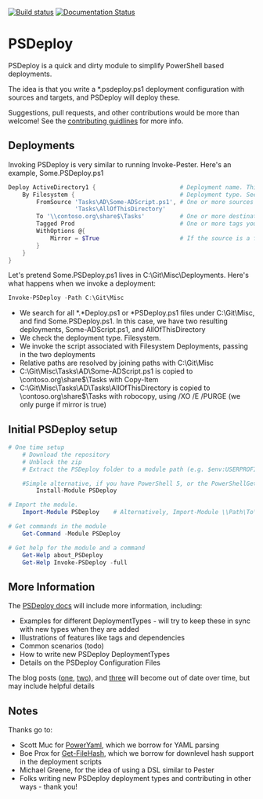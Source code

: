 [![Build status](https://ci.appveyor.com/api/projects/status/ntgl2679yn4g4m2b/branch/master?svg=true)](https://ci.appveyor.com/project/RamblingCookieMonster/psdeploy/branch/master) [![Documentation Status](https://readthedocs.org/projects/psdeploy/badge/?version=latest)](http://psdeploy.readthedocs.org/en/latest/?badge=latest)

PSDeploy
========

PSDeploy is a quick and dirty module to simplify PowerShell based deployments.

The idea is that you write a *.psdeploy.ps1 deployment configuration with sources and targets, and PSDeploy will deploy these.

Suggestions, pull requests, and other contributions would be more than welcome! See the [contributing guidlines](Contributing.md) for more info.

## Deployments

Invoking PSDeploy is very similar to running Invoke-Pester.  Here's an example, Some.PSDeploy.ps1

```powershell
Deploy ActiveDirectory1 {                        # Deployment name. This needs to be unique. Call it whatever you want
    By Filesystem {                              # Deployment type. See Get-PSDeploymentType
        FromSource 'Tasks\AD\Some-ADScript.ps1', # One or more sources to deploy. Absolute, or relative to deployment.yml parent
                   'Tasks\AllOfThisDirectory'
        To '\\contoso.org\share$\Tasks'          # One or more destinations to deploy the sources to
        Tagged Prod                              # One or more tags you can use to restrict deployments or queries
        WithOptions @{
            Mirror = $True                       # If the source is a folder, triggers robocopy purge. Danger
        }
    }
}
```

Let's pretend Some.PSDeploy.ps1 lives in C:\Git\Misc\Deployments. Here's what happens when we invoke a deployment:

```powershell
Invoke-PSDeploy -Path C:\Git\Misc
```

 * We search for all *.*Deploy.ps1 or *PSDeploy.ps1 files under C:\Git\Misc, and find Some.PSDeploy.ps1. In this case, we have two resulting deployments, Some-ADScript.ps1, and AllOfThisDirectory
 * We check the deployment type. Filesystem.
 * We invoke the script associated with Filesystem Deployments, passing in the two deployments
 * Relative paths are resolved by joining paths with C:\Git\Misc
 * C:\Git\Misc\Tasks\AD\Some-ADScript.ps1 is copied to \\contoso.org\share$\Tasks with Copy-Item
 * C:\Git\Misc\Tasks\AD\Tasks\AllOfThisDirectory is copied to \\contoso.org\share$\Tasks with robocopy, using /XO /E /PURGE (we only purge if mirror is true)

## Initial PSDeploy setup

```powershell
# One time setup
    # Download the repository
    # Unblock the zip
    # Extract the PSDeploy folder to a module path (e.g. $env:USERPROFILE\Documents\WindowsPowerShell\Modules\)

    #Simple alternative, if you have PowerShell 5, or the PowerShellGet module:
        Install-Module PSDeploy

# Import the module.
    Import-Module PSDeploy    # Alternatively, Import-Module \\Path\To\PSDeploy

# Get commands in the module
    Get-Command -Module PSDeploy

# Get help for the module and a command
    Get-Help about_PSDeploy
    Get-Help Invoke-PSDeploy -full
```

## More Information

The [PSDeploy docs](http://psdeploy.readthedocs.org/) will include more information, including:

* Examples for different DeploymentTypes - will try to keep these in sync with new types when they are added
* Illustrations of features like tags and dependencies
* Common scenarios (todo)
* How to write new PSDeploy DeploymentTypes
* Details on the PSDeploy Configuration Files

The blog posts ([one](http://ramblingcookiemonster.github.io/PSDeploy/), [two](http://ramblingcookiemonster.github.io/PSDeploy-Take-Two/)), and [three](http://ramblingcookiemonster.github.io/PSDeploy-Inception/) will become out of date over time, but may include helpful details

## Notes

Thanks go to:

* Scott Muc for [PowerYaml](https://github.com/scottmuc/PowerYaml), which we borrow for YAML parsing
* Boe Prox for [Get-FileHash](http://learn-powershell.net/2013/03/25/use-powershell-to-calculate-the-hash-of-a-file/), which we borrow for downlevel hash support in the deployment scripts
* Michael Greene, for the idea of using a DSL similar to Pester
* Folks writing new PSDeploy deployment types and contributing in other ways - thank you!
 